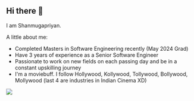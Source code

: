 ## Hi there 👋

I am Shanmugapriyan. 

A little about me:
- Completed Masters in Software Engineering recently (May 2024 Grad)
- Have 3 years of experience as a Senior Software Engineer
- Passionate to work on new fields on each passing day and be in a constant upskilling journey
- I'm a moviebuff. I follow Hollywood, Kollywood, Tollywood, Bollywood, Mollywood (last 4 are industries in Indian Cinema XD)

![](https://komarev.com/ghpvc/?username=your-github-username)
<!--
**shanmugapriyan98/shanmugapriyan98** is a ✨ _special_ ✨ repository because its `README.md` (this file) appears on your GitHub profile.

Here are some ideas to get you started:

- 🔭 I’m currently working on ...
- 🌱 I’m currently learning ...
- 👯 I’m looking to collaborate on ...
- 🤔 I’m looking for help with ...
- 💬 Ask me about ...
- 📫 How to reach me: ...
- 😄 Pronouns: ...
- ⚡ Fun fact: ...
-->
